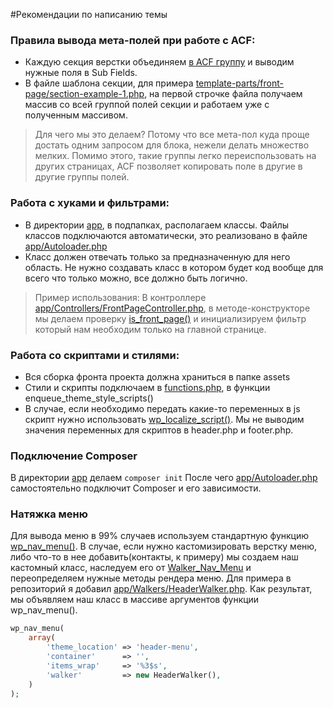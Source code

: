 #Рекомендации по написанию темы

### Правила вывода мета-полей при работе с ACF:
- Каждую секция верстки объединяем [в ACF группу](https://www.advancedcustomfields.com/resources/group/) и выводим нужные поля в Sub Fields. 
- В файле шаблона секции, для примера [template-parts/front-page/section-example-1.php](template-parts/main-banner.php), на первой строчке файла получаем массив со всей группой полей секции и работаем уже с полученным массивом.
> Для чего мы это делаем? Потому что все мета-пол куда проще достать одним запросом для блока, нежели делать множество мелких. Помимо этого, такие группы легко переиспользовать на других страницах, ACF позволяет копировать поле в другие в другие группы полей.

### Работа с хуками и фильтрами:
- В директории [app](app), в подпапках, располагаем классы. Файлы классов подключаются автоматически, это реализовано в файле [app/Autoloader.php](app/Autoloader.php)  
- Класс должен отвечать только за предназначенную для него область. Не нужно создавать класс в котором будет код вообще для всего что только можно, все должно быть логично.

> Пример использования: 
> В контроллере [app/Controllers/FrontPageController.php](app/Controllers/FrontPageController.php), в методе-конструкторе мы делаем проверку [is_front_page()](https://misha.agency/wordpress/is_front_page.html) и инициализируем фильтр который нам необходим только на главной странице.

### Работа со скриптами и стилями:
- Вся сборка фронта проекта должна храниться в папке assets
- Стили и скрипты подключаем в [functions.php](functions.php), в функции enqueue_theme_style_scripts()
- В случае, если необходимо передать какие-то переменных в js скрипт нужно использовать [wp_localize_script()](https://misha.agency/wordpress/wp_localize_script.html). Мы не выводим значения переменных для скриптов в header.php и footer.php.

### Подключение Composer
В директории [app](app) делаем `composer init`
После чего [app/Autoloader.php](app/Autoloader.php) самостоятельно подключит Composer и его зависимости.

### Натяжка меню
Для вывода меню в 99% случаев используем стандартную функцию [wp_nav_menu()](https://misha.agency/wordpress/wp_nav_menu.html). В случае, если нужно кастомизировать верстку меню, либо что-то в нее добавить(контакты, к примеру) мы создаем наш кастомный класс, наследуем его от [Walker_Nav_Menu](https://developer.wordpress.org/reference/classes/walker_nav_menu/) и переопределяем нужные методы рендера меню. Для примера в репозиторий я добавил [app/Walkers/HeaderWalker.php](app/Walkers/HeaderWalker.php). Как результат, мы объявляем наш класс в массиве аргументов функции wp_nav_menu().
```php
wp_nav_menu(
    array(
        'theme_location' => 'header-menu',
        'container'      => '',
        'items_wrap'     => '%3$s',
        'walker'         => new HeaderWalker(),
    )
);
```